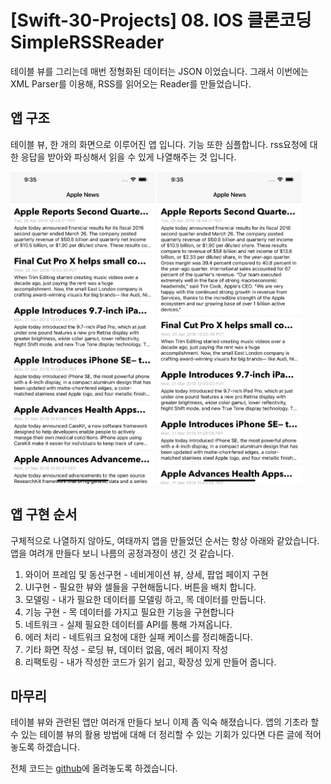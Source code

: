 # [Swift-30-Projects] 08. IOS 클론코딩 SimpleRSSReader

테이블 뷰를 그리는데 매번 정형화된 데이터는 JSON 이었습니다. 그래서 이번에는 XML Parser를 이용해, RSS를 읽어오는 Reader를 만들었습니다.

## 앱 구조
테이블 뷰, 한 개의 화면으로 이루어진 앱 입니다. 기능 또한 심플합니다. rss요청에 대한 응답을 받아와 파싱해서 읽을 수 있게 나열해주는 것 입니다.

<img src="./image/08/Main.PNG" height="500">
<img src="./image/08/RSSItem.PNG" height="500">

## 앱 구현 순서
구체적으로 나열하지 않아도, 여태까지 앱을 만들었던 순서는 항상 아래와 같았습니다. 앱을 여려개 만들다 보니 나름의 공정과정이 생긴 것 같습니다.

1. 와이어 프레임 및 동선구현 - 네비게이션 뷰, 상세, 팝업 페이지 구현
2. UI구현 - 필요한 뷰와 셀들을 구현해둡니다. 버튼을 배치 합니다.
3. 모델링 - 내가 필요한 데이터를 모델링 하고, 목 데이터를 만듭니다.
4. 기능 구현 - 목 데이터를 가지고 필요한 기능을 구현합니다
5. 네트워크 - 실제 필요한 데이터를 API를 통해 가져옵니다.
6. 에러 처리 - 네트워크 요청에 대한 실패 케이스를 정리해줍니다.
7. 기타 화면 작성 - 로딩 뷰, 데이터 없음, 에러 페이지 작성
8. 리팩토링 - 내가 작성한 코드가 읽기 쉽고, 확장성 있게 만들어 줍니다.

## 마무리

테이블 뷰와 관련된 앱만 여러개 만들다 보니 이제 좀 익숙 해졌습니다. 앱의 기초라 할 수 있는 테이블 뷰의 활용 방법에 대해 더 정리할 수 있는 기회가 있다면 다른 글에 적어놓도록 하겠습니다.

전체 코드는 [github](https://github.com/M1zz/SimpleRSSReader)에 올려놓도록 하겠습니다.

